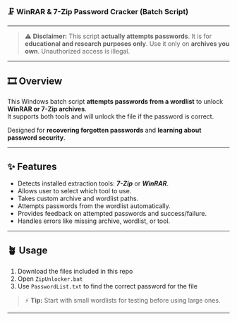 ### 🗜️ WinRAR & 7-Zip Password Cracker (Batch Script)

---

> ⚠️ **Disclaimer:** This script **actually attempts passwords**. It is for **educational and research purposes only**. Use it only on **archives you own**. Unauthorized access is illegal.

---

## 🎞️ Overview

This Windows batch script **attempts passwords from a wordlist** to unlock **WinRAR or 7-Zip archives**.  
It supports both tools and will unlock the file if the password is correct.  

Designed for **recovering forgotten passwords** and **learning about password security**.

---

## ✨ Features

- Detects installed extraction tools: ***7-Zip*** or ***WinRAR***.  
- Allows user to select which tool to use.  
- Takes custom archive and wordlist paths.  
- Attempts passwords from the wordlist automatically.  
- Provides feedback on attempted passwords and success/failure.  
- Handles errors like missing archive, wordlist, or tool.  

---

## 🪴 Usage

1. Download the files included in this repo
2. Open `ZipUnlocker.bat`
3. Use `PasswordList.txt` to find the correct password for the file

> ⚡ **Tip:** Start with small wordlists for testing before using large ones.

---

